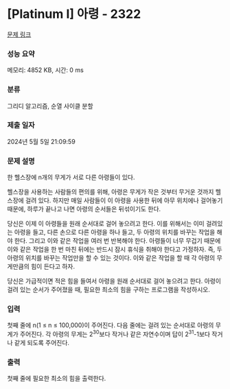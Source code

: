 # [Platinum I] 아령 - 2322 

[문제 링크](https://www.acmicpc.net/problem/2322) 

### 성능 요약

메모리: 4852 KB, 시간: 0 ms

### 분류

그리디 알고리즘, 순열 사이클 분할

### 제출 일자

2024년 5월 5일 21:09:59

### 문제 설명

<p>한 헬스장에 n개의 무게가 서로 다른 아령들이 있다.</p>

<p>헬스장을 사용하는 사람들의 편의를 위해, 아령은 무게가 작은 것부터 무거운 것까지 헬스장에 걸려 있다. 하지만 매일 사람들이 이 아령을 사용한 뒤에 아무 위치에나 걸어놓기 때문에, 하루가 끝나고 나면 아령의 순서들은 뒤섞이기도 한다.</p>

<p>당신은 이제 이 아령들을 원래 순서대로 걸어 놓으려고 한다. 이를 위해서는 이미 걸려있는 아령을 들고, 다른 손으로 다른 아령을 하나 들고, 두 아령의 위치를 바꾸는 작업을 해야 한다. 그리고 이와 같은 작업을 여러 번 반복해야 한다. 아령들이 너무 무겁기 때문에 이와 같은 작업을 한 번 마친 뒤에는 반드시 잠시 휴식을 취해야 한다고 가정하자. 즉, 두 아령의 위치를 바꾸는 작업만을 할 수 있는 것이다. 이와 같은 작업을 할 때 각 아령의 무게만큼의 힘이 든다고 하자.</p>

<p>당신은 가급적이면 적은 힘을 들여서 아령을 원래 순서대로 걸어 놓으려고 한다. 아령이 걸려 있는 순서가 주어졌을 때, 필요한 최소의 힘을 구하는 프로그램을 작성하시오.</p>

### 입력 

 <p>첫째 줄에 n(1 ≤ n ≤ 100,000)이 주어진다. 다음 줄에는 걸려 있는 순서대로 아령의 무게가 주어진다. 각 아령의 무게는 2<sup>30</sup>보다 작거나 같은 자연수이며 답이 2<sup>31</sup>-1보다 작거나 같게 되도록 주어진다.</p>

### 출력 

 <p>첫째 줄에 필요한 최소의 힘을 출력한다.</p>

